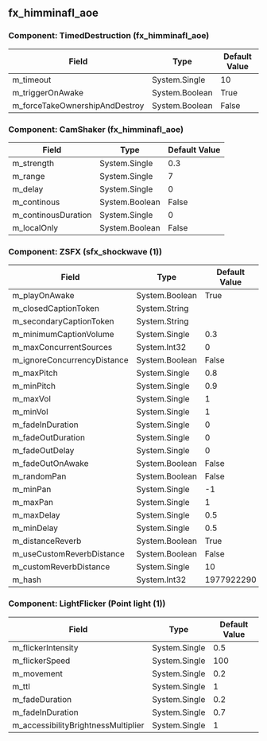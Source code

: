 ## fx_himminafl_aoe

### Component: TimedDestruction (fx_himminafl_aoe)

|Field|Type|Default Value|
|-----|----|-------------|
|m_timeout|System.Single|10|
|m_triggerOnAwake|System.Boolean|True|
|m_forceTakeOwnershipAndDestroy|System.Boolean|False|

### Component: CamShaker (fx_himminafl_aoe)

|Field|Type|Default Value|
|-----|----|-------------|
|m_strength|System.Single|0.3|
|m_range|System.Single|7|
|m_delay|System.Single|0|
|m_continous|System.Boolean|False|
|m_continousDuration|System.Single|0|
|m_localOnly|System.Boolean|False|

### Component: ZSFX (sfx_shockwave (1))

|Field|Type|Default Value|
|-----|----|-------------|
|m_playOnAwake|System.Boolean|True|
|m_closedCaptionToken|System.String||
|m_secondaryCaptionToken|System.String||
|m_minimumCaptionVolume|System.Single|0.3|
|m_maxConcurrentSources|System.Int32|0|
|m_ignoreConcurrencyDistance|System.Boolean|False|
|m_maxPitch|System.Single|0.8|
|m_minPitch|System.Single|0.9|
|m_maxVol|System.Single|1|
|m_minVol|System.Single|1|
|m_fadeInDuration|System.Single|0|
|m_fadeOutDuration|System.Single|0|
|m_fadeOutDelay|System.Single|0|
|m_fadeOutOnAwake|System.Boolean|False|
|m_randomPan|System.Boolean|False|
|m_minPan|System.Single|-1|
|m_maxPan|System.Single|1|
|m_maxDelay|System.Single|0.5|
|m_minDelay|System.Single|0.5|
|m_distanceReverb|System.Boolean|True|
|m_useCustomReverbDistance|System.Boolean|False|
|m_customReverbDistance|System.Single|10|
|m_hash|System.Int32|1977922290|

### Component: LightFlicker (Point light (1))

|Field|Type|Default Value|
|-----|----|-------------|
|m_flickerIntensity|System.Single|0.5|
|m_flickerSpeed|System.Single|100|
|m_movement|System.Single|0.2|
|m_ttl|System.Single|1|
|m_fadeDuration|System.Single|0.2|
|m_fadeInDuration|System.Single|0.7|
|m_accessibilityBrightnessMultiplier|System.Single|1|

